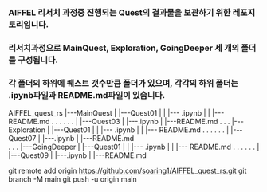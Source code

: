 ### AIFFEL 리서치 과정중 진행되는 Quest의 결과물을 보관하기 위한 레포지토리입니다.

### 리서치과정으로 MainQuest, Exploration, GoingDeeper 세 개의 폴더를 구성됩니다.

### 각 폴더의 하위에 퀘스트 갯수만큼 폴더가 있으며, 각각의 하위 폴더는 .ipynb파일과 README.md파일이 있습니다.


AIFFEL_quest_rs
|---MainQuest
|   |---Quest01
|   |   |--- .ipynb
|   |   |--- README.md
.       .
.       .
.       .
|   |---Quest03
|       |---.ipynb
|       |---README.md
.
.
.
|---Exploration
|   |---Quest01
|   |   |--- .ipynb
|   |   |--- README.md
.       .
.       .
.       .
|   |---Quest07
|       |---.ipynb
|       |---README.md    
.
.
.
|---GoingDeeper
|   |---Quest01
|   |   |--- .ipynb
|   |   |--- README.md
.       .
.       .
.       .
|   |---Quest09
|       |---.ipynb
|       |---README.md  



git remote add origin https://github.com/soaring1/AIFFEL_quest_rs.git
git branch -M main
git push -u origin main


